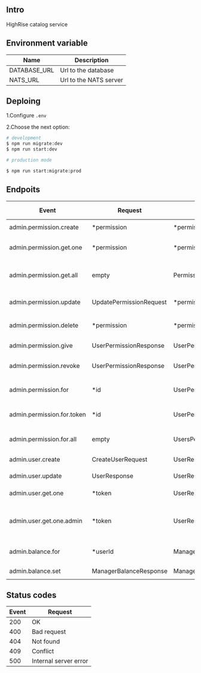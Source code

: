 
## Intro

HighRise catalog service

## Environment variable

| Name  | Description |
| ------------- | ------------- |
| DATABASE_URL  | Url to the database |
| NATS_URL      | Url to the NATS server  |

## Deploing
1.Configure `.env`

2.Choose the next option:

```bash
# development
$ npm run migrate:dev
$ npm run start:dev

# production mode

$ npm run start:migrate:prod
```
## Endpoits

| Event  | Request | Response | Description |Response status header|
| ------------- | ------------- | ------------- | ------------- |------------- |
|admin.permission.create   | *permission     | *permission   | Creates new  `Permission`| 200 [400,409,500]
|admin.permission.get.one  | *permission     | *permission   | Returns the `Permission` if it exists| 200 [400,404,500]
|admin.permission.get.all  | empty           |PermissionListResponse  |Returns the list with all exsisting `Permission`| 200 [500]
|admin.permission.update   | UpdatePermissionRequest | *permission   | Updates exsisting `Permission`| 200 [400,404,409,500]
|admin.permission.delete   | *permission     | *permission | Deletes exsisting `Permission `| 200 [400,404,500]
|admin.permission.give     | UserPermissionResponse      | UserPermissionResponse | Creates new `UserPermission`| 200 [400,404,409,500]
|admin.permission.revoke   | UserPermissionResponse      | UserPermissionResponse | Deletes exsisting `UserPermission`| 200 [400,404,500]
|admin.permission.for      | *id        |UserPermissionsResponse|Returns all `Permission` for one `User`| 200 [400,404,500]
|admin.permission.for.token| *id        |UserPermissionsResponse|Returns all `Permission` for one `User`| 200 [400,404,500]
|admin.permission.for.all  | empty     |UsersPermissionsResponse|Returns all `Permission` for all `User`| 200 [500]
|admin.user.create         | CreateUserRequest       |UserResponse|Creates new  `User`| 200 [400,409,500]
|admin.user.update         | UserResponse       |UserResponse|Updates exsisting `User`| 200 [400,404,409,500]
|admin.user.get.one        | *token | UserResponse | Return exsisting `User`| 200 [400,404,500]
|admin.user.get.one.admin  | *token | UserResponse | Return exsisting `User` where `User.role` == `ADMIN`| 200 [400,404,500]
|admin.balance.for         | *userId | ManagerBalanceResponse | Return exsisting `ManagerBalance`|200 [400,404,500]
|admin.balance.set         | ManagerBalanceResponse | ManagerBalanceResponse | set `ManagerBalance`| 200 [400,404,500]


## Status codes
| Event  | Request |
| ------------- | ------------- |
|200| OK|
|400 |Bad request|
|404 |Not found|
|409 |Conflict|
|500 | Internal server error|
